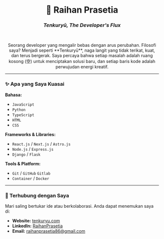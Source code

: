 <div align="center">
  <h1>🐉 Raihan Prasetia</h1>
  <h3><i>Tenkuryū, The Developer's Flux</i></h3>
  <br/>
  <p>
    Seorang developer yang mengalir bebas dengan arus perubahan.
    Filosofi saya? Menjadi seperti **Tenkuryū**, naga langit yang tidak terikat,
    kuat, dan terus bergerak. Saya percaya bahwa setiap masalah adalah ruang kosong (空)
    untuk menciptakan solusi baru, dan setiap baris kode adalah perwujudan energi kreatif.
  </p>
</div>

---

### ✨ Apa yang Saya Kuasai

**Bahasa:**
- `JavaScript`
- `Python`
- `TypeScript`
- `HTML`
- `CSS`

**Frameworks & Libraries:**
- `React.js` / `Next.js` / `Astro.js`
- `Node.js` / `Express.js`
- `Django` / `Flask`

**Tools & Platform:**
- `Git` / `GitHub` `Gitlab`
- `Container` / `Docker`

---

### 💬 Terhubung dengan Saya

Mari saling bertukar ide atau berkolaborasi. Anda dapat menemukan saya di:

- **Website:** [tenkuryu.com](https://tenkuryu.com/)
- **LinkedIn:** [RaihanPrasetia](https://www.linkedin.com/in/raihan-prasetia)
- **Email:** raihanprasetia86@gmail.com
